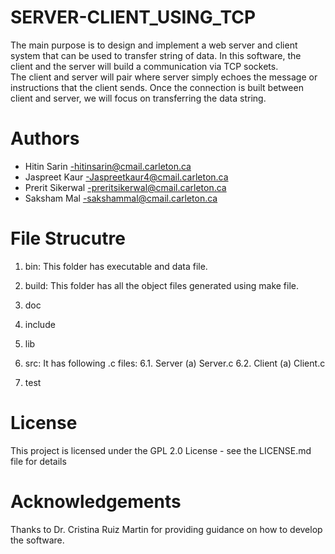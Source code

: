 # SERVER-CLIENT_USING_TCP

The main purpose is to design and implement a web server and client system that can be used to transfer string of data.
In this software, the client and the server will build a communication via TCP sockets.  
The client and server will pair where server simply echoes the message or instructions that the client sends. 
Once the connection is built between client and server, we will focus on transferring the data string.

# Authors

- Hitin Sarin -hitinsarin@cmail.carleton.ca
- Jaspreet Kaur -Jaspreetkaur4@cmail.carleton.ca
- Prerit Sikerwal -preritsikerwal@cmail.carleton.ca
- Saksham Mal -sakshammal@cmail.carleton.ca 

# File Strucutre
1.	bin: This folder has executable and data file.

2.	build: This folder has all the object files generated using make file. 

3.	doc

4.	include

5.	lib

6.	src: It has following .c files:
	6.1. Server
		(a) Server.c
	6.2. Client
		(a) Client.c

7.	test

# License

This project is licensed under the GPL 2.0 License - see the LICENSE.md file for details

# Acknowledgements

Thanks to Dr. Cristina Ruiz Martin for providing guidance on how to develop the software.
